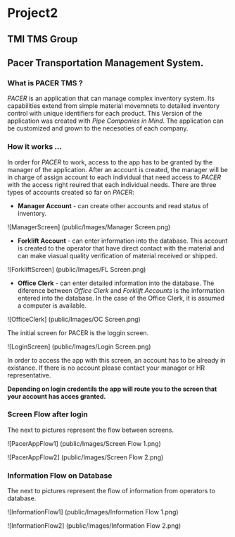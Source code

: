 # Project2
## TMI TMS Group

## Pacer Transportation Management System.

### What is PACER TMS ?
*PACER* is an application that can manage complex inventory system. Its capabilities extend from simple material movemnets to detailed inventory control with unique identifiers for each product. This Version of the application was created with *Pipe Companies in Mind*. The application can be customized and grown to the necesoties of each company.

### How it works ...
In order for *PACER* to work, access to the app has to be granted by the manager of the application. After an account is created,  the manager will be in charge of assign account to each individual that need access to *PACER* with the access right reuired that each individual needs. There are three types of accounts created so far on *PACER*:

* **Manager Account** - can create other accounts and read status of inventory.

![ManagerScreen]
(public/Images/Manager Screen.png)

* **Forklift Account** - can enter information into the database. This account is created to the operator that have direct contact with the material and can make viasual quality verification of material received or shipped.

![ForkliftScreen]
(public/Images/FL Screen.png)

* **Office Clerk** - can enter detailed information into the database. The diference between *Office Clerk* and *Forklift Accounts* is the information entered into the database. In the case of the Office Clerk, it is assumed a computer is available.

![OfficeClerk]
(public/Images/OC Screen.png)

The initial screen for PACER is the loggin screen.

![LoginScreen]
(public/Images/Login Screen.png)

In order to access the app with this screen, an account has to be already in existance. If there is no account please contact your manager or HR representative.

**Depending on login credentils the app will route you to the screen that your account has acces granted.**

### Screen Flow after login
The next to pictures represent the flow between screens.

![PacerAppFlow1]
(public/Images/Screen Flow 1.png)

![PacerAppFlow2]
(public/Images/Screen Flow 2.png)

### Information Flow on Database
The next to pictures represent the flow of information from operators to database.

![InformationFlow1]
(public/Images/Information Flow 1.png)

![InformationFlow2]
(public/Images/Information Flow 2.png)

